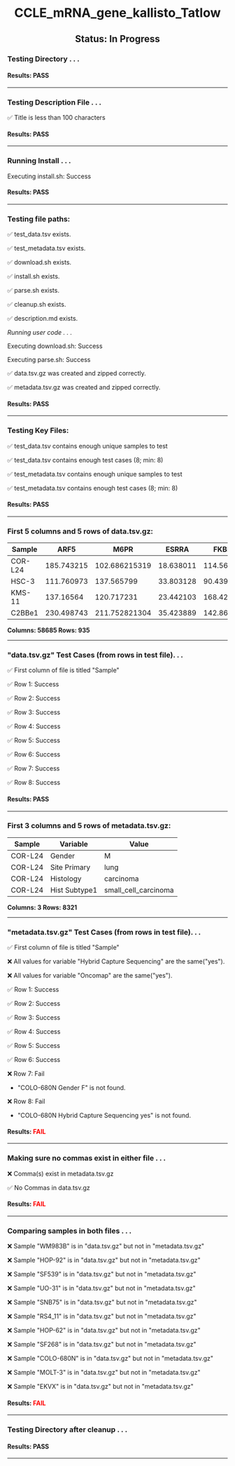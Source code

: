 <h1><center>CCLE_mRNA_gene_kallisto_Tatlow</center></h1>
<h2><center> Status: In Progress </center></h2>


### Testing Directory . . .

#### Results: PASS
---
### Testing Description File . . .

&#9989;	Title is less than 100 characters

#### Results: PASS
---
### Running Install . . .

Executing install.sh: Success

#### Results: PASS
---

### Testing file paths:

&#9989;	test_data.tsv exists.

&#9989;	test_metadata.tsv exists.

&#9989;	download.sh exists.

&#9989;	install.sh exists.

&#9989;	parse.sh exists.

&#9989;	cleanup.sh exists.

&#9989;	description.md exists.

*Running user code . . .*

Executing download.sh: Success

Executing parse.sh: Success

&#9989;	data.tsv.gz was created and zipped correctly.

&#9989;	metadata.tsv.gz was created and zipped correctly.

#### Results: PASS
---
### Testing Key Files:

&#9989;	test_data.tsv contains enough unique samples to test

&#9989;	test_data.tsv contains enough test cases (8; min: 8)

&#9989;	test_metadata.tsv contains enough unique samples to test

&#9989;	test_metadata.tsv contains enough test cases (8; min: 8)

#### Results: PASS
---

### First 5 columns and 5 rows of data.tsv.gz:

|	Sample	|	ARF5	|	M6PR	|	ESRRA	|	FKBP4	|
|	---	|	---	|	---	|	---	|	---	|
|	COR-L24	|	185.743215	|	102.686215319	|	18.638011	|	114.562929	|
|	HSC-3	|	111.760973	|	137.565799	|	33.803128	|	90.439629	|
|	KMS-11	|	137.16564	|	120.717231	|	23.442103	|	168.42325	|
|	C2BBe1	|	230.498743	|	211.752821304	|	35.423889	|	142.868279	|

**Columns: 58685 Rows: 935**

---
### "data.tsv.gz" Test Cases (from rows in test file). . .

&#9989;	First column of file is titled "Sample"

&#9989;	Row 1: Success

&#9989;	Row 2: Success

&#9989;	Row 3: Success

&#9989;	Row 4: Success

&#9989;	Row 5: Success

&#9989;	Row 6: Success

&#9989;	Row 7: Success

&#9989;	Row 8: Success

#### Results: PASS
---
### First 3 columns and 5 rows of metadata.tsv.gz:

|	Sample	|	Variable	|	Value	|
|	---	|	---	|	---	|
|	COR-L24	|	Gender	|	M	|
|	COR-L24	|	Site Primary	|	lung	|
|	COR-L24	|	Histology	|	carcinoma	|
|	COR-L24	|	Hist Subtype1	|	small_cell_carcinoma	|

**Columns: 3 Rows: 8321**

---
### "metadata.tsv.gz" Test Cases (from rows in test file). . .

&#9989;	First column of file is titled "Sample"

&#10060;	All values for variable "Hybrid Capture Sequencing" are the same("yes").

&#10060;	All values for variable "Oncomap" are the same("yes").

&#9989;	Row 1: Success

&#9989;	Row 2: Success

&#9989;	Row 3: Success

&#9989;	Row 4: Success

&#9989;	Row 5: Success

&#9989;	Row 6: Success

&#10060;	Row 7: Fail
- "COLO-680N	Gender	F" is not found.

&#10060;	Row 8: Fail
- "COLO-680N	Hybrid Capture Sequencing	yes" is not found.

#### Results: **<font color="red">FAIL</font>**
---
### Making sure no commas exist in either file . . .

&#10060;	Comma(s) exist in metadata.tsv.gz

&#9989;	No Commas in data.tsv.gz

#### Results: **<font color="red">FAIL</font>**
---
### Comparing samples in both files . . .

&#10060;	 Sample "WM983B" is in "data.tsv.gz" but not in "metadata.tsv.gz"

&#10060;	 Sample "HOP-92" is in "data.tsv.gz" but not in "metadata.tsv.gz"

&#10060;	 Sample "SF539" is in "data.tsv.gz" but not in "metadata.tsv.gz"

&#10060;	 Sample "UO-31" is in "data.tsv.gz" but not in "metadata.tsv.gz"

&#10060;	 Sample "SNB75" is in "data.tsv.gz" but not in "metadata.tsv.gz"

&#10060;	 Sample "RS4_11" is in "data.tsv.gz" but not in "metadata.tsv.gz"

&#10060;	 Sample "HOP-62" is in "data.tsv.gz" but not in "metadata.tsv.gz"

&#10060;	 Sample "SF268" is in "data.tsv.gz" but not in "metadata.tsv.gz"

&#10060;	 Sample "COLO-680N" is in "data.tsv.gz" but not in "metadata.tsv.gz"

&#10060;	 Sample "MOLT-3" is in "data.tsv.gz" but not in "metadata.tsv.gz"

&#10060;	 Sample "EKVX" is in "data.tsv.gz" but not in "metadata.tsv.gz"

#### Results: **<font color="red">FAIL</font>**

---
### Testing Directory after cleanup . . .

#### Results: PASS
---
